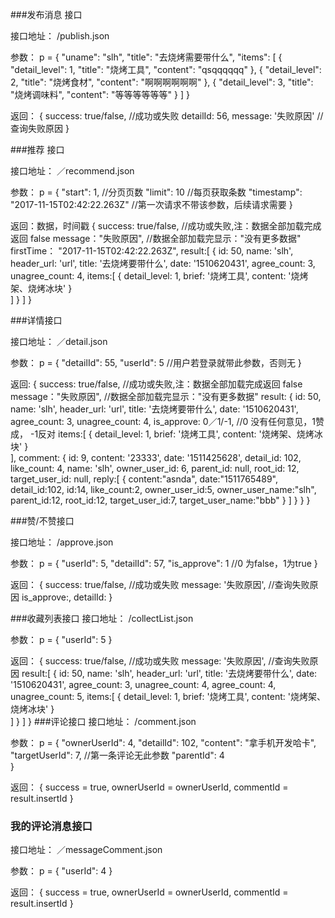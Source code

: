 
###发布消息 接口

接口地址：
  /publish.json
  
参数：
  p = {
    "uname": "slh",
    "title": "去烧烤需要带什么",
    "items": [
      {
          "detail_level": 1,
          "title": "烧烤工具",
          "content": "qsqqqqqq"
      },
      {
          "detail_level": 2,
          "title": "烧烤食材",
          "content": "啊啊啊啊啊啊"
       },
       {
          "detail_level": 3,
          "title": "烧烤调味料",
          "content": "等等等等等等"
       }
    ]
  }
  
返回：
 {
    success: true/false,   //成功或失败
    detailId: 56,
    message: '失败原因'     //查询失败原因
 }



###推荐 接口

接口地址：
 ／recommend.json
 
参数：
 p = {
    "start": 1, //分页页数
    "limit": 10 //每页获取条数
    "timestamp": "2017-11-15T02:42:22.263Z"  //第一次请求不带该参数，后续请求需要
 }

返回：数据，时间戳
 {
   success: true/false,  //成功或失败,注：数据全部加载完成返回 false
   message："失败原因",     //数据全部加载完显示："没有更多数据"
   firstTime： "2017-11-15T02:42:22.263Z",
   result:[
      {
        id: 50,
        name: 'slh',
        header_url: 'url',
        title: '去烧烤要带什么',
        date: '1510620431',
        agree_count: 3,
        unagree_count: 4,
        items:[
          {
            detail_level: 1,
            brief: '烧烤工具',
            content: '烧烤架、烧烤冰块'
          }        
        ]
      }
   ]
 }


###详情接口

接口地址：
  ／detail.json

参数：
  p = {
    "detailId": 55,
    "userId": 5   //用户若登录就带此参数，否则无
  }
  
返回:
  {
    success: true/false,  //成功或失败,注：数据全部加载完成返回 false
    message："失败原因",   //数据全部加载完显示："没有更多数据"
    result:
       {
         id: 50,
         name: 'slh',
         header_url: 'url',
         title: '去烧烤要带什么',
         date: '1510620431',
         agree_count: 3,
         unagree_count: 4,
         is_approve: 0／1/-1,    //0 没有任何意见，1赞成， -1反对
         items:[
           {
             detail_level: 1,
             brief: '烧烤工具',
             content: '烧烤架、烧烤冰块'
           }        
         ],
         comment: {
           id: 9,
           content: '23333',
           date: '1511425628',
           detail_id: 102,
           like_count: 4,
           name: 'slh',
           owner_user_id: 6,
           parent_id: null,
           root_id: 12,
           target_user_id: null,
           reply:[
              {
                content:"asnda",
                date:"1511765489",
                detail_id:102,
                id:14,
                like_count:2,
                owner_user_id:5,
                owner_user_name:"slh",
                parent_id:12,
                root_id:12,
                target_user_id:7,
                target_user_name:"bbb"
              }
           ]
         }
       }
  }
  
###赞/不赞接口

接口地址：
  /approve.json
  
参数：
  p = {
    "userId": 5,
    "detailId": 57,
    "is_approve": 1  //0 为false，1为true
  }
  
返回：
 {
    success: true/false,   //成功或失败
    message: '失败原因',     //查询失败原因
    is_approve:,
    detailId:
 }

###收藏列表接口
接口地址：
  /collectList.json
  
参数：
  p = {
    "userId": 5
  }
  
返回：
 {
    success: true/false,   //成功或失败
    message: '失败原因',     //查询失败原因
    result:[
          {
            id: 50,
            name: 'slh',
            header_url: 'url',
            title: '去烧烤要带什么',
            date: '1510620431',
            agree_count: 3,
            unagree_count: 4,
            agree_count: 4,
            unagree_count: 5,
            items:[
              {
                detail_level: 1,
                brief: '烧烤工具',
                content: '烧烤架、烧烤冰块'
              }        
            ]
          }
       ]
 }
###评论接口
接口地址：
  /comment.json
  
参数：
  p = {
     "ownerUserId": 4,
     "detailId": 102,
     "content": "拿手机开发哈卡",
     "targetUserId": 7,  //第一条评论无此参数
     "parentId": 4      
  }
  
返回：
 {
    success = true,
    ownerUserId = ownerUserId,
    commentId = result.insertId
 }

### 我的评论消息接口
接口地址：
   ／messageComment.json
   
参数：
    p = {
        "userId": 4
     }
     
   返回：
    {
       success = true,
       ownerUserId = ownerUserId,
       commentId = result.insertId
    }










